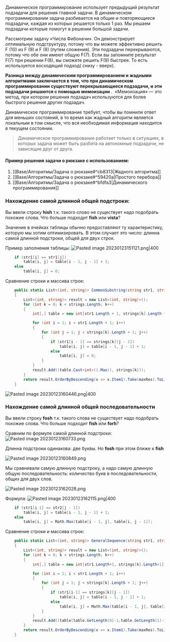 Динамическое программирование использует предыдущий результат подзадачи для решения главной задачи.
В динамическом программировании задача разбивается на общие и повторяющиеся подзадачи, каждая из которых решается только 1 раз.
Мы решаем подзадачи которые помогут в решении большой задачи.

Рассмотрим задачу «Числа Фибоначи». Он демонстрирует оптимальную подструктуру, потому что вы можете эффективно решить F (10) из F (9) и F (8) (путем сложения). Эти подзадачи перекрываются, потому что обе они имеют общую F(7). Если вы запомните результат F(7) при решении F(8), вы сможете решить F(9) быстрее.
То есть используется восходящий подход( снизу - вверх).

**Разница между динамическим программированием и жадными алгоритмами заключается в том, что при динамическом программировании существуют перекрывающиеся подзадачи, и эти подзадачи решаются с помощью мемоизации** . 
«Мемоизация» — это метод, при котором решения подзадач используются для более быстрого решения других подзадач.

Динамическое программирование требует, чтобы вы помнили ответ для меньших состояний, в то время как жадный алгоритм является локальным в том смысле, что вся необходимая информация находится в текущем состоянии.

>Динамическое программирование работает только в ситуациях, в которых задача может быть разбита на автономные подзадачи, не зависящие друг от друга.



#### Пример решения задачи о рюкзаке с использованием:
1. [[Base/Алгоритмы/Задача о рюкзаке#^cb8313\|Жадного алгоритма]]
2. [[Base/Алгоритмы/Задача о рюкзаке#^59420a\|Простого перебора]]
3. [[Base/Алгоритмы/Задача о рюкзаке#^bfdfa3\|Динамического программирования]]


### Нахождение самой длинной общей подстроки:

Вы ввели строку **hish** т.к. такого слово не существует надо подобрать похожие слова. Что больше подходит **fish** или **vista**?

Значение в ячейках таблицы обычно предоставляют ту характеристику, которую мы хотим оптимизировать. В этом случает это число: длинна самой длинной подстроки, общей для двух строк.

Пример заполнения таблицы:
![Pasted image 20230123151121.png|400](/img/user/Files/Image/Pasted%20image%2020230123151121.png)

```csharp
	if (str1[i] == str1[j])
		table[i, j] = table[i - 1, j - 1] + 1;
	else
		table[i, j] = 0;
```

Сравнение строки и массива строк:

```csharp
	public static List<(int, string)> СommonSubstring(string str1, string[] strings, int maxRes)
	{
		List<(int, string)> result = new List<(int, string)>();
		for (int k = 0; k < strings.Length; k++)
		{
			int[,] table = new int[str1.Length + 1, strings[k].Length + 1];

			for (int i = 1; i < str1.Length + 1; i++)
			{
				for (int j = 1; j < strings[k].Length + 1; j++)
				{
					if (str1[i - 1] == strings[k][j - 1])
						table[i, j] = table[i - 1, j - 1] + 1;
					else
						table[i, j] = 0;
				}
			}
			result.Add((table.Cast<int>().Max(), strings[k]));
		}
		return result.OrderByDescending(x => x.Item1).Take(maxRes).ToList<(int, string)>();
	}
```


![Pasted image 20230123160446.png|400](/img/user/Files/Image/Pasted%20image%2020230123160446.png)


### Нахождение самой длинной общей последовательности

Вы ввели строку **fosh** т.к. такого слова не существует надо подобрать похожие слова. Что больше подходит **fish** или **forh**?

Сравним по формуле самой длинной подстроки:
![Pasted image 20230123160733.png](/img/user/Files/Image/Pasted%20image%2020230123160733.png)

Длинна подстроки одинакова: две буквы. Но **fosh** при этом ближе к **fish**

![Pasted image 20230123160849.png](/img/user/Files/Image/Pasted%20image%2020230123160849.png)

Мы сравнивали самую длинную подстроку, а надо самую длинную общую последовательность: количество букв в последовательности, общих для двух слов.

![Pasted image 20230123162028.png](/img/user/Files/Image/Pasted%20image%2020230123162028.png)

Формула:
![Pasted image 20230123162115.png|400](/img/user/Files/Image/Pasted%20image%2020230123162115.png)


```csharp
	if (str1[i-1] == str2[j - 1])
		table[i, j] = table[i - 1, j - 1] + 1;
	else
		table[i, j] = Math.Max(table[i - 1, j], table[i, j - 1]);
```

Сравнение строки и массива строк:

```csharp
	public static List<(int, string)> GeneralSequence(string str1, string[] strings, int maxRes)
	{
		List<(int, string)> result = new List<(int, string)>();
		for (int k = 0; k < strings.Length; k++)
		{
			int[,] table = new int[str1.Length+1, strings[k].Length+1];

			for (int i = 1; i < str1.Length + 1; i++)
			{
				for (int j = 1; j < strings[k].Length + 1; j++)
				{
					if (str1[i-1] == strings[k][j - 1])
						table[i, j] = table[i - 1, j - 1] + 1;
					else
						table[i, j] = Math.Max(table[i - 1, j], table[i, j - 1]);
				}
			}
			result.Add((table[table.GetLength(0)-1,table.GetLength(1)-1], strings[k]));
		}
		return result.OrderByDescending(x => x.Item1).Take(maxRes).ToList<(int, string)>();
	}
```